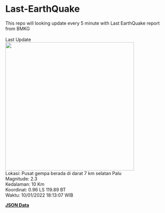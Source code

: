 # Last-EarthQuake
This repo will looking update every 5 minute with Last EarthQuake report from BMKG
<br>
<br>
Last Update
<br>
<img src="https://ews.bmkg.go.id/TEWS/data/20220110181307.mmi.jpg" width="400"/>
<br>
Lokasi: Pusat gempa berada di darat 7 km selatan Palu <br>
Magnitude: 2.3 <br>
Kedalaman: 10 Km <br>
Koordinat: 0.96 LS 119.89 BT <br>
Waktu: 10/01/2022 18:13:07 WIB <br>

<a href="./data/data.json">**JSON Data**</a>
